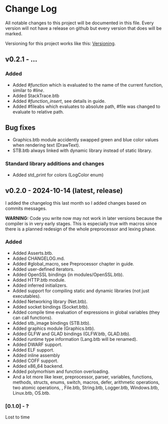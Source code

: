 
# Change Log
All notable changes to this project will be documented in this file. Every version will not have a release on github but every version that does will be marked.
 
Versioning for this project works like this: [Versioning](/docs/details/05-Versioning.md).
 
## v0.2.1 - ...

### Added
- Added *#function* which is evaluated to the name of the current function, similar to *#line*.
- Added StackTrace.btb
- Added *#function_insert*, see details in guide.
- Added #fileabs which evaluates to absolute path, #file was changed to evaluate to relative path.

## Bug fixes
- Graphics.btb module accidently swapped green and blue color values when rendering text (DrawText).
- STB.btb always linked with dynamic library instead of static library.

### Standard library additions and changes
- Added std_print for colors (LogColor enum)
 
## v0.2.0 - 2024-10-14 (**latest**, **release**)
I added the changelog this last month so I added changes based on commits messages.

**WARNING:** Code you write now may not work in later versions because the compiler is in very early stages. This is especially true with macros since there is a planned redesign of the whole preprocessor and lexing phase.

### Added
- Added Asserts.btb.
- Added CHANGELOG.md.
- Added #global_macro, see Preprocessor chapter in guide.
- Added user-defined iterators.
- Added OpenSSL bindings (in modules/OpenSSL.btb).
- Added HTTP.btb module.
- Added inferred initializers.
- Added support for compiling static and dynamic libraries (not just executables).
- Added Networking library (Net.btb).
- Added socket bindings (Socket.btb).
- Added compile time evaluation of expressions in global variables (they can call functions).
- Added stb_image bindings (STB.btb).
- Added graphics module (Graphics.btb).
- Added GLFW and GLAD bindings (GLFW.btb, GLAD.btb).
- Added runtime type information (Lang.btb will be renamed).
- Added DWARF support.
- Added ELF support.
- Added inline assembly
- Added COFF support.
- Added x86_64 backend.
- Added polymorhism and function overloading.
- And a lot more like lexer, preprocessor, parser, variables, functions, methods, structs, enums, switch, macros, defer, arithmetic operations, two atomic operations, , File.btb, String.btb, Logger.btb, Windows.btb, Linux.btb, OS.btb.

### [0.1.0] - ?
Lost to time